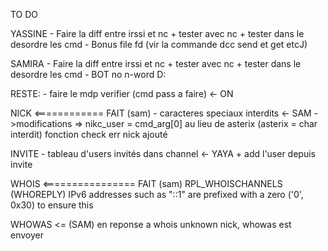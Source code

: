 TO DO

YASSINE
    - Faire la diff entre irssi et nc + tester avec nc + tester dans le desordre  les cmd
    - Bonus file fd (vir la commande dcc send et get etcJ)

SAMIRA
    - Faire la diff entre irssi et nc + tester avec nc + tester dans le desordre les cmd
    -   BOT
            no n-word D:

RESTE:
    - faire le mdp verifier (cmd pass a faire) <- ON 

NICK <============ FAIT (sam)
    - caracteres speciaux interdits <- SAM
    ->modifications => nikc_user = cmd_arg[0] au lieu de asterix (asterix = char interdit)
     fonction check err nick ajouté

INVITE
    - tableau d'users invités dans channel <- YAYA
        + add l'user depuis invite

WHOIS <================ FAIT (sam)
 RPL_WHOISCHANNELS 
 (WHOREPLY) IPv6 addresses such as "::1" are prefixed with a zero ('0', 0x30) to ensure this 

WHOWAS <= (SAM)
en reponse a whois unknown nick, whowas est envoyer
